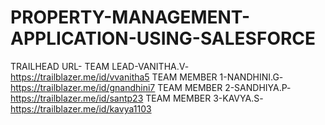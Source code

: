 # PROPERTY-MANAGEMENT-APPLICATION-USING-SALESFORCE
TRAILHEAD URL-
TEAM LEAD-VANITHA.V- https://trailblazer.me/id/vvanitha5
TEAM MEMBER 1-NANDHINI.G-https://trailblazer.me/id/gnandhini7
TEAM MEMBER 2-SANDHIYA.P-https://trailblazer.me/id/santp23
TEAM MEMBER 3-KAVYA.S-https://trailblazer.me/id/kavya1103
